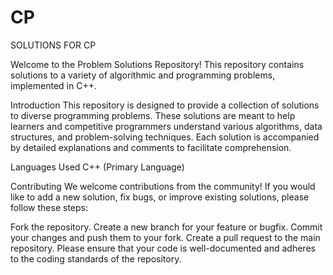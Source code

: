 # CP
SOLUTIONS FOR CP

Welcome to the Problem Solutions Repository! This repository contains solutions to a variety of algorithmic and programming problems, implemented in C++.

Introduction
This repository is designed to provide a collection of solutions to diverse programming problems. These solutions are meant to help learners and competitive programmers understand various algorithms, data structures, and problem-solving techniques. Each solution is accompanied by detailed explanations and comments to facilitate comprehension.

Languages Used
C++ (Primary Language)

Contributing
We welcome contributions from the community! If you would like to add a new solution, fix bugs, or improve existing solutions, please follow these steps:

Fork the repository.
Create a new branch for your feature or bugfix.
Commit your changes and push them to your fork.
Create a pull request to the main repository.
Please ensure that your code is well-documented and adheres to the coding standards of the repository.


